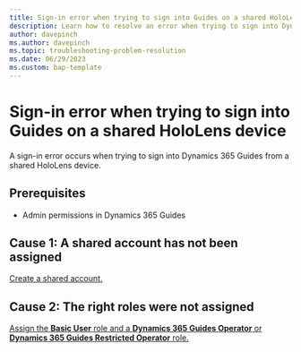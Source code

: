 ```yaml
---
title: Sign-in error when trying to sign into Guides on a shared HoloLens device 
description: Learn how to resolve an error when trying to sign into Dynamics 365 Guides on a shared device license
author: davepinch
ms.author: davepinch
ms.topic: troubleshooting-problem-resolution 
ms.date: 06/29/2023
ms.custom: bap-template
---
```


# Sign-in error when trying to sign into Guides on a shared HoloLens device

A sign-in error occurs when trying to sign into Dynamics 365 Guides from a shared HoloLens device.

## Prerequisites

- Admin permissions in Dynamics 365 Guides

## Cause 1: A shared account has not been assigned

[Create a shared account.](device-license.md)

## Cause 2: The right roles were not assigned

[Assign the **Basic User** role and a **Dynamics 365 Guides Operator** or **Dynamics 365 Guides Restricted Operator** role.](device-license#assign-an-operator-role-to-the-shared-account)
